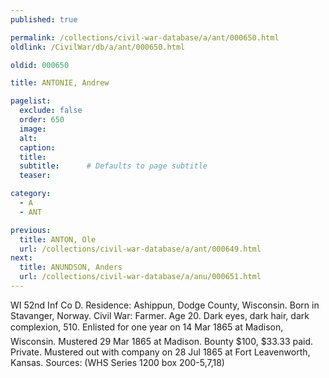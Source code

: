 ```yaml
---
published: true

permalink: /collections/civil-war-database/a/ant/000650.html
oldlink: /CivilWar/db/a/ant/000650.html

oldid: 000650

title: ANTONIE, Andrew

pagelist:
  exclude: false
  order: 650
  image: 
  alt:
  caption:
  title:
  subtitle:      # Defaults to page subtitle
  teaser:

category: 
  - A 
  - ANT

previous:
  title: ANTON, Ole
  url: /collections/civil-war-database/a/ant/000649.html  
next:
  title: ANUNDSON, Anders
  url: /collections/civil-war-database/a/anu/000651.html   
---
```

WI 52nd Inf Co D. Residence: Ashippun, Dodge County, Wisconsin. Born in Stavanger, Norway. Civil War: Farmer. Age 20. Dark eyes, dark hair, dark complexion, 5&#146;10&#148;. Enlisted for one year on 14 Mar 1865 at Madison, Wisconsin. Mustered 29 Mar 1865 at Madison. Bounty $100, $33.33 paid. Private. Mustered out with company on 28 Jul 1865 at Fort Leavenworth, Kansas. Sources: (WHS Series 1200 box 200-5,7,18)